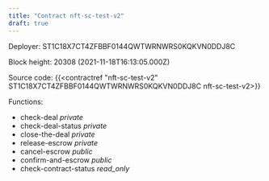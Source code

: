 ```yaml
---
title: "Contract nft-sc-test-v2"
draft: true
---
```

Deployer: ST1C18X7CT4ZFBBF0144QWTWRNWRS0KQKVN0DDJ8C


 



Block height: 20308 (2021-11-18T16:13:05.000Z)

Source code: {{<contractref "nft-sc-test-v2" ST1C18X7CT4ZFBBF0144QWTWRNWRS0KQKVN0DDJ8C nft-sc-test-v2>}}

Functions:

* check-deal _private_
* check-deal-status _private_
* close-the-deal _private_
* release-escrow _private_
* cancel-escrow _public_
* confirm-and-escrow _public_
* check-contract-status _read_only_
